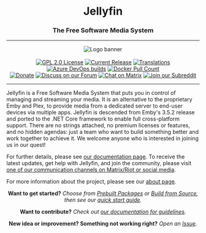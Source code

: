 <h1 align="center">Jellyfin</h1>
<h3 align="center">The Free Software Media System</h3>

---

<p align="center">
<img alt="Logo banner" src="https://raw.githubusercontent.com/jellyfin/jellyfin-ux/master/branding/SVG/banner-logo-solid.svg?sanitize=true"/>
<br/><br/>
<a href="https://github.com/jellyfin/jellyfin"><img alt="GPL 2.0 License" src="https://img.shields.io/github/license/jellyfin/jellyfin.svg"/></a>
<a href="https://github.com/jellyfin/jellyfin/releases"><img alt="Current Release" src="https://img.shields.io/github/release/jellyfin/jellyfin.svg"/></a>
<a href="https://translate.jellyfin.org/engage/jellyfin/?utm_source=widget"><img alt="Translations" src="https://translate.jellyfin.org/widgets/jellyfin/-/svg-badge.svg"/></a>
<a href="https://dev.azure.com/jellyfin-project/jellyfin/_build?definitionId=1"><img alt="Azure DevOps builds" src="https://dev.azure.com/jellyfin-project/jellyfin/_apis/build/status/Jellyfin%20CI"></a>
<a href="https://hub.docker.com/r/jellyfin/jellyfin"><img alt="Docker Pull Count" src="https://img.shields.io/docker/pulls/jellyfin/jellyfin.svg"/></a>
</br>
<a href="https://opencollective.com/jellyfin"><img alt="Donate" src="https://img.shields.io/opencollective/all/jellyfin.svg?label=backers"/></a>
<a href="https://forum.jellyfin.org"/><img alt="Discuss on our Forum" src="https://img.shields.io/discourse/https/forum.jellyfin.org/users.svg"/></a>
<a href="https://matrix.to/#/+jellyfin:matrix.org"><img alt="Chat on Matrix" src="https://img.shields.io/matrix/jellyfin:matrix.org.svg?logo=matrix"/></a>
<a href="https://www.reddit.com/r/jellyfin/"><img alt="Join our Subreddit" src="https://img.shields.io/badge/reddit-r%2Fjellyfin-%23FF5700.svg"/></a>
</p>

---

Jellyfin is a Free Software Media System that puts you in control of managing and streaming your media. It is an alternative to the proprietary Emby and Plex, to provide media from a dedicated server to end-user devices via multiple apps. Jellyfin is descended from Emby's 3.5.2 release and ported to the .NET Core framework to enable full cross-platform support. There are no strings attached, no premium licenses or features, and no hidden agendas: just a team who want to build something better and work together to achieve it. We welcome anyone who is interested in joining us in our quest!

For further details, please see [our documentation page](https://jellyfin.readthedocs.io). To receive the latest updates, get help with Jellyfin, and join the community, please visit [one of our communication channels on Matrix/Riot or social media](https://jellyfin.readthedocs.io/en/latest/getting-help/).

For more information about the project, please see our [about page](https://jellyfin.readthedocs.io/en/latest/about/).

<p align="center">
<strong>Want to get started?</strong>
<em>Choose from <a href="https://jellyfin.readthedocs.io/en/latest/administrator-docs/installing/">Prebuilt Packages</a> or <a href="https://jellyfin.readthedocs.io/en/latest/administrator-docs/building/">Build from Source</a>, then see our <a href="https://jellyfin.readthedocs.io/en/latest/administrator-docs/quick-start/">quick start guide</a>.</em>
</p>
<p align="center">
<strong>Want to contribute?</strong>
<em>Check out <a href="https://jellyfin.readthedocs.io/en/latest/contributor-docs/contributing/">our documentation for guidelines</a>.</em>
</p>
<p align="center">
<strong>New idea or improvement? Something not working right?</strong>
<em>Open an <a href="https://jellyfin.readthedocs.io/en/latest/contributor-docs/issues/">Issue</a>.</em>
</p>
